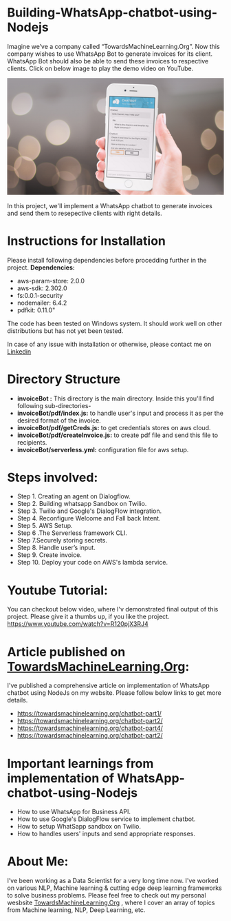 # Building-WhatsApp-chatbot-using-Nodejs

Imagine we’ve a company called “TowardsMachineLearning.Org”. Now this company wishes to use WhatsApp Bot to generate invoices for its client. WhatsApp Bot should also be able to send these invoices to respective clients. Click on below image to play the demo video on YouTube.

[![WhatsApp-chatbot](https://github.com/Praveen76/Building-chatbot-using-Nodejs/blob/master/invoiceBot/WhatsApp%20chatbot.webp)](https://www.youtube.com/watch?v=R120pjX3RJ4)


In this project, we'll implement a WhatsApp chatbot to generate invoices and send them to resepective clients with right details.

# Instructions for Installation
Please install following dependencies before procedding further in the project.
**Dependencies:**
  * aws-param-store: 2.0.0  
  * aws-sdk: 2.302.0  
  * fs:0.0.1-security  
  * nodemailer: 6.4.2  
  * pdfkit: 0.11.0"

The code has been tested on Windows system. It should work well on other distributions but has not yet been tested.

In case of any issue with installation or otherwise, please contact me on [Linkedin](https://www.linkedin.com/in/praveen-kumar-anwla-49169266/)

# Directory Structure
* **invoiceBot :** This directory is the main directory. Inside this you'll find following sub-directories-
* **invoiceBot/pdf/index.js:** to handle user's input and process it as per the desired format of the invoice.
* **invoiceBot/pdf/getCreds.js:** to get credentials stores on aws cloud.
* **invoiceBot/pdf/createInvoice.js:** to create pdf file and send this file to recipients.
* **invoiceBot/serverless.yml:** configuration file for aws setup.

# **Steps involved:**
   * Step 1. Creating an agent on Dialogflow.
   * Step 2. Building whatsapp Sandbox on Twilio.
   * Step 3. Twilio and Google's DialogFlow integration.
   * Step 4. Reconfigure Welcome and Fall back Intent.
   * Step 5. AWS Setup.
   * Step 6 .The Serverless framework CLI.
   * Step 7.Securely storing secrets.
   * Step 8. Handle user’s input.
   * Step 9. Create invoice.
   * Step 10. Deploy your code on AWS's lambda service.


# Youtube Tutorial:
You can checkout below video, where I'v demonstrated final output of this project. Please give it a thumbs up, if you like the project.
https://www.youtube.com/watch?v=R120pjX3RJ4


# **Article published on [TowardsMachineLearning.Org](https://towardsmachinelearning.org/):** 
I've published a comprehensive article on implementation of WhatsApp chatbot using NodeJs on my website. Please follow below links to get more details.
   * https://towardsmachinelearning.org/chatbot-part1/
   * https://towardsmachinelearning.org/chatbot-part2/
   * https://towardsmachinelearning.org/chatbot-part4/
   * https://towardsmachinelearning.org/chatbot-part2/

# **Important learnings from implementation of WhatsApp-chatbot-using-Nodejs**
   * How to use WhatsApp for Business API.
   * How to use Google's DialogFlow service to implement chatbot.
   * How to setup WhatSapp sandbox on Twilio.
   * How to handles users' inputs and send appropriate responses.

# **About Me:**
I’ve been working as a Data Scientist for a very long time now. I've worked on various NLP, Machine learning & cutting edge deep learning frameworks to solve business problems. Please feel free to check out my personal wesbsite [TowardsMachineLearning.Org](https://towardsmachinelearning.org/) , where I cover an array of topics from Machine learning, NLP, Deep Learning, etc.



